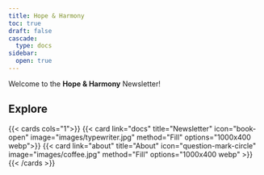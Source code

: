 ```yaml
---
title: Hope & Harmony
toc: true
draft: false
cascade:
  type: docs
sidebar:
  open: true
---
```


Welcome to the **Hope & Harmony** Newsletter!

## Explore

{{< cards cols="1">}}
{{< card link="docs" title="Newsletter" icon="book-open" image="images/typewriter.jpg" method="Fill" options="1000x400 webp">}}
{{< card link="about" title="About" icon="question-mark-circle" image="images/coffee.jpg" method="Fill" options="1000x400 webp" >}}
{{< /cards >}}
